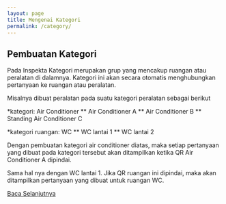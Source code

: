 ```yaml
---
layout: page
title: Mengenai Kategori
permalink: /category/
---
```


## Pembuatan Kategori


Pada Inspekta Kategori merupakan grup yang mencakup ruangan atau peralatan di dalamnya. Kategori ini akan secara otomatis menghubungkan pertanyaan ke ruangan atau peralatan.

Misalnya dibuat peralatan pada suatu kategori peralatan sebagai berikut

*kategori: Air Conditioner
** Air Conditioner A
** Air Conditioner B
** Standing Air Conditioner C

*kategori ruangan: WC
** WC lantai 1
** WC lantai 2

Dengan pembuatan kategori air conditioner diatas, maka setiap pertanyaan yang dibuat pada kategori tersebut akan ditampilkan ketika QR Air Conditioner A dipindai. 

Sama hal nya dengan WC lantai 1. Jika QR ruangan ini dipindai, maka akan ditampilkan pertanyaan yang dibuat untuk ruangan WC.

[Baca Selanjutnya](./rooms)

